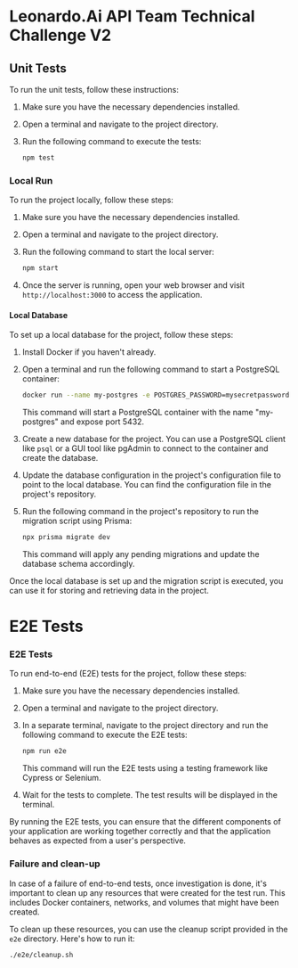 # Leonardo.Ai API Team Technical Challenge V2


## Unit Tests

To run the unit tests, follow these instructions:

1. Make sure you have the necessary dependencies installed.
2. Open a terminal and navigate to the project directory.
3. Run the following command to execute the tests:

   ```bash
   npm test
   ````

### Local Run

To run the project locally, follow these steps:

1. Make sure you have the necessary dependencies installed.
2. Open a terminal and navigate to the project directory.
3. Run the following command to start the local server:

    ```bash
    npm start
    ```

4. Once the server is running, open your web browser and visit `http://localhost:3000` to access the application.

#### Local Database
To set up a local database for the project, follow these steps:
1. Install Docker if you haven't already.
2. Open a terminal and run the following command to start a PostgreSQL container:

    ```bash
    docker run --name my-postgres -e POSTGRES_PASSWORD=mysecretpassword -p 5432:5432 -d postgres
    ```

    This command will start a PostgreSQL container with the name "my-postgres" and expose port 5432.

3. Create a new database for the project. You can use a PostgreSQL client like `psql` or a GUI tool like pgAdmin to connect to the container and create the database.

4. Update the database configuration in the project's configuration file to point to the local database. You can find the configuration file in the project's repository.

5. Run the following command in the project's repository to run the migration script using Prisma:

    ```bash
    npx prisma migrate dev
    ```

    This command will apply any pending migrations and update the database schema accordingly.

Once the local database is set up and the migration script is executed, you can use it for storing and retrieving data in the project.

# E2E Tests
### E2E Tests
To run end-to-end (E2E) tests for the project, follow these steps:
1. Make sure you have the necessary dependencies installed.
2. Open a terminal and navigate to the project directory.
3. In a separate terminal, navigate to the project directory and run the following command to execute the E2E tests:

    ```bash
    npm run e2e
    ```

   This command will run the E2E tests using a testing framework like Cypress or Selenium.

4. Wait for the tests to complete. The test results will be displayed in the terminal.

By running the E2E tests, you can ensure that the different components of your application are working together correctly and that the application behaves as expected from a user's perspective.

### Failure and clean-up

In case of a failure of end-to-end tests, once investigation is done, it's important to clean up any resources that were created for the test run. This includes Docker containers, networks, and volumes that might have been created.

To clean up these resources, you can use the cleanup script provided in the `e2e` directory. Here's how to run it:

```bash
./e2e/cleanup.sh